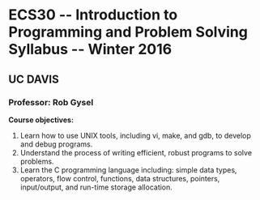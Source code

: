 # ECS30 -- Introduction to Programming and Problem Solving Syllabus -- Winter 2016
## UC DAVIS
### Professor: Rob Gysel

**Course objectives:**
1. Learn how to use UNIX tools, including vi, make, and gdb, to develop and debug programs.
2. Understand the process of writing efficient, robust programs to solve problems.
3. Learn the C programming language including: simple data types, operators, flow control, functions, data structures,
pointers, input/output, and run-time storage allocation.
